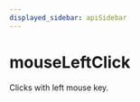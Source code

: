 ```yaml
---
displayed_sidebar: apiSidebar
---
```

# mouseLeftClick

<span class="theme-doc-version-badge badge badge--secondary"></span>

Clicks with left mouse key.

